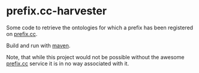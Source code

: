 # prefix.cc-harvester

Some code to retrieve the ontologies for which a prefix has been registered on [prefix.cc](http://prefix.cc). 

Build and run with [maven](https://maven.apache.org/).

Note, that while this project would not be possible without the awesome [prefix.cc](http://prefix.cc/) service it is in no way associated with it.